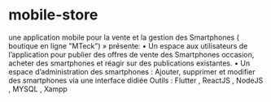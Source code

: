 # mobile-store
une application mobile pour la vente et la gestion des Smartphones ( boutique en ligne "MTeck") » 
présente: 
• Un espace aux utilisateurs de l’application pour publier des offres de vente des Smartphones
occasion, acheter des smartphones et réagir sur des publications existantes.
• Un espace d’administration des smartphones : Ajouter, supprimer et modifier des smartphones via
une interface didiée
Outils : Flutter , ReactJS , NodeJS , MYSQL , Xampp
